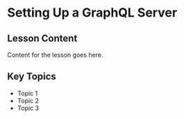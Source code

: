 # Setting Up a GraphQL Server

## Lesson Content
Content for the lesson goes here.

## Key Topics
- Topic 1
- Topic 2
- Topic 3
